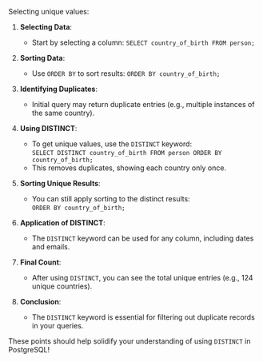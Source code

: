 Selecting unique values:

1. **Selecting Data**:
   - Start by selecting a column: `SELECT country_of_birth FROM person;`

2. **Sorting Data**:
   - Use `ORDER BY` to sort results: `ORDER BY country_of_birth;`

3. **Identifying Duplicates**:
   - Initial query may return duplicate entries (e.g., multiple instances of the same country).

4. **Using DISTINCT**:
   - To get unique values, use the `DISTINCT` keyword:  
     `SELECT DISTINCT country_of_birth FROM person ORDER BY country_of_birth;`
   - This removes duplicates, showing each country only once.

5. **Sorting Unique Results**:
   - You can still apply sorting to the distinct results:  
     `ORDER BY country_of_birth;`

6. **Application of DISTINCT**:
   - The `DISTINCT` keyword can be used for any column, including dates and emails.

7. **Final Count**:
   - After using `DISTINCT`, you can see the total unique entries (e.g., 124 unique countries).

8. **Conclusion**:
   - The `DISTINCT` keyword is essential for filtering out duplicate records in your queries.

These points should help solidify your understanding of using `DISTINCT` in PostgreSQL!